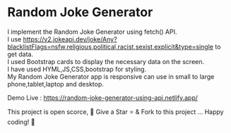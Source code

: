 # Random Joke Generator

I implement the Random Joke Generator using fetch() API.\
I use https://v2.jokeapi.dev/joke/Any?blacklistFlags=nsfw,religious,political,racist,sexist,explicit&type=single to get data.\
I used Bootstrap cards to display the necessary data on the screen.\
I have used HYML,JS,CSS,bootstrap for styling.\
My Random Joke Generator app is responsive can use in small to large phone,tablet,laptop and desktop.

Demo Live : https://random-joke-generator-using-api.netlify.app/

This project is open scorce, 🚀 Give a Star ⭐️ & Fork to this project ... Happy coding! 🤩

